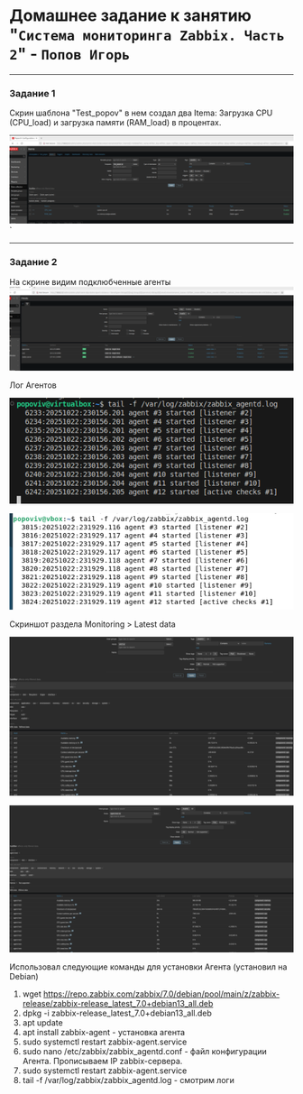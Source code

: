 # Домашнее задание к занятию "`Система мониторинга Zabbix. Часть 2`" - `Попов Игорь`

---

### Задание 1

Скрин шаблона "Test_popov" в нем создал два Itema: Загрузка CPU (CPU_load) и загрузка памяти (RAM_load) в процентах.

![Скрин шаблона](https://github.com/garkitt/popov-zabbix/blob/9892ecfb89d9000b0f921af0d34b4eab1e5cb28c/img/Temp_1.png)`


---

### Задание 2

На скрине видим подклюбченные агенты
![Агенты](https://github.com/garkitt/popov-zabbix/blob/b1f0c439ec821207a070bf84242300d2f27ef6c4/img/new2-1.png)


Лог Агентов


![Логагента1](https://github.com/garkitt/popov-zabbix/blob/ad26399b2bba918a4cda23ce92c2607a4ece31e7/img/log_1.png)



![Логагентв2](https://github.com/garkitt/popov-zabbix/blob/ad26399b2bba918a4cda23ce92c2607a4ece31e7/img/log_2.png)


Скриншот раздела Monitoring > Latest data

![Работа1](https://github.com/garkitt/popov-zabbix/blob/c815935e213edf2f266d53358589dfaf02da6783/img/Latest_data.png)


![Работа2](https://github.com/garkitt/popov-zabbix/blob/c815935e213edf2f266d53358589dfaf02da6783/img/Latest_data_1.png)


Использовал следующие команды для  установки Агента (установил на Debian)

1) wget https://repo.zabbix.com/zabbix/7.0/debian/pool/main/z/zabbix-release/zabbix-release_latest_7.0+debian13_all.deb
2) dpkg -i zabbix-release_latest_7.0+debian13_all.deb
3) apt update
4) apt install zabbix-agent - установка агента
5) sudo systemctl restart zabbix-agent.service
6) sudo nano /etc/zabbix/zabbix_agentd.conf - файл конфигурации Агента. Прописываем IP zabbix-сервера.
7) sudo systemctl restart zabbix-agent.service
8) tail -f /var/log/zabbix/zabbix_agentd.log - смотрим логи